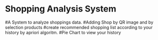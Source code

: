# Shopping Analysis System

#A System to analyze shoppings data.
#Adding Shop by QR image and by selection products 
#create recommended shopping list according to your history by apriori algoritm.
#Pie Chart to view your history
